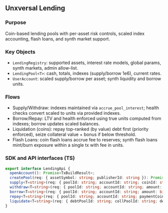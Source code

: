 ## Unxversal Lending

### Purpose
Coin-based lending pools with per-asset risk controls, scaled index accounting, flash loans, and synth market support.

### Key Objects
- `LendingRegistry`: supported assets, interest rate models, global params, synth markets, admin allow-list.
- `LendingPool<T>`: cash, totals, indexes (supply/borrow 1e6), current rates.
- `UserAccount`: scaled supply/borrow per asset; synth liquidity and borrow units.

### Flows
- Supply/Withdraw: indexes maintained via `accrue_pool_interest`; health checks convert scaled to units via provided indexes.
- Borrow/Repay: LTV and health enforced using true units computed from indexes; borrow updates scaled balances.
- Liquidation (coins): repay top-ranked (by value) debt first (priority enforced), seize collateral value + bonus if below threshold.
- Flash Loans: coin flash loans accrue fee to reserves; synth flash loans mint/burn exposure within a single tx with fee in units.

### SDK and API interfaces (TS)
```ts
export interface LendingApi {
  openAccount(): Promise<TxBuildResult>;
  createPool(req: { assetSymbol: string; publisherId: string }): Promise<TxBuildResult>;
  supply<T=string>(req: { poolId: string; accountId: string; coinId: string; amount: bigint }): Promise<TxBuildResult>;
  withdraw<T=string>(req: { poolId: string; accountId: string; amount: bigint; oracleCfgId: string; clockId: string; priceSelfAggId: string; symbols: string[]; prices: bigint[]; supplyIndexes: bigint[]; borrowIndexes: bigint[] }): Promise<TxBuildResult>;
  borrow<T=string>(req: { poolId: string; accountId: string; amount: bigint; oracleCfgId: string; clockId: string; priceDebtAggId: string; symbols: string[]; prices: bigint[]; supplyIndexes: bigint[]; borrowIndexes: bigint[] }): Promise<TxBuildResult>;
  repay<T=string>(req: { poolId: string; accountId: string; paymentCoin: string }): Promise<TxBuildResult>;
  liquidate<T=string>(req: { debtPoolId: string; collPoolId: string; debtorId: string; oracleCfgId: string; clockId: string; debtAggId: string; collAggId: string; paymentCoin: string; repayAmount: bigint; symbols: string[]; prices: bigint[]; supplyIndexes: bigint[]; borrowIndexes: bigint[] }): Promise<TxBuildResult>;
}
```


